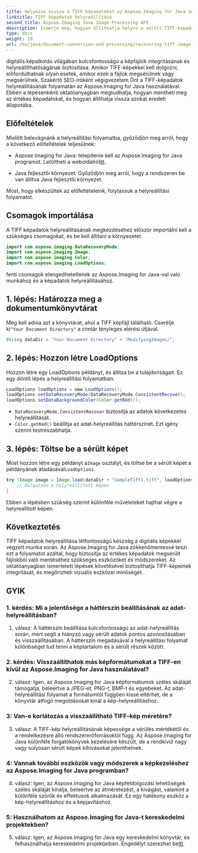 ```yaml
---
title: Helyezze vissza a TIFF képadatokat az Aspose.Imaging for Java segítségével
linktitle: TIFF képadatok helyreállítása
second_title: Aspose.Imaging Java Image Processing API
description: Ismerje meg, hogyan állíthatja helyre a sérült TIFF-képadatokat az Aspose.Imaging for Java segítségével. Állítsa vissza a kép integritását ezzel a lépésenkénti útmutatóval.
type: docs
weight: 19
url: /hu/java/document-conversion-and-processing/recovering-tiff-image-data/
---
```

digitális képalkotás világában kulcsfontosságú a képfájlok integritásának és helyreállíthatóságának biztosítása. Amikor TIFF-képekkel kell dolgozni, előfordulhatnak olyan esetek, amikor ezek a fájlok megsérülnek vagy megsérülnek. Szakértő SEO-íróként végigvezetem Önt a TIFF-képadatok helyreállításának folyamatán az Aspose.Imaging for Java használatával. Ebben a lépésenkénti oktatóanyagban megtudhatja, hogyan mentheti meg az értékes képadatokat, és hogyan állíthatja vissza azokat eredeti állapotába.

## Előfeltételek

Mielőtt belevágnánk a helyreállítási folyamatba, győződjön meg arról, hogy a következő előfeltételek teljesülnek:

-  Aspose.Imaging for Java: telepítenie kell az Aspose.Imaging for Java programot. Letöltheti a weboldalról[itt](https://releases.aspose.com/imaging/java/).

- Java fejlesztői környezet: Győződjön meg arról, hogy a rendszeren be van állítva Java fejlesztői környezet.

Most, hogy elkészültek az előfeltételeink, folytassuk a helyreállítási folyamatot.

## Csomagok importálása

A TIFF képadatok helyreállításának megkezdéséhez először importálni kell a szükséges csomagokat, és be kell állítani a környezetet.


```java
import com.aspose.imaging.DataRecoveryMode;
import com.aspose.imaging.Image;
import com.aspose.imaging.Color;
import com.aspose.imaging.LoadOptions;
```

fenti csomagok elengedhetetlenek az Aspose.Imaging for Java-val való munkához és a képadatok helyreállításához.


## 1. lépés: Határozza meg a dokumentumkönyvtárat

 Meg kell adnia azt a könyvtárat, ahol a TIFF képfájl található. Cserélje ki`"Your Document Directory"` a címtár tényleges elérési útjával.

```java
String dataDir = "Your Document Directory" + "ModifyingImages/";
```

## 2. lépés: Hozzon létre LoadOptions

Hozzon létre egy LoadOptions példányt, és állítsa be a tulajdonságait. Ez egy döntő lépés a helyreállítási folyamatban.

```java
LoadOptions loadOptions = new LoadOptions();
loadOptions.setDataRecoveryMode(DataRecoveryMode.ConsistentRecover);
loadOptions.setDataBackgroundColor(Color.getRed());
```

- `DataRecoveryMode.ConsistentRecover` biztosítja az adatok következetes helyreállítását.
- `Color.getRed()` beállítja az adat-helyreállítás háttérszínét. Ezt igény szerint testreszabhatja.

## 3. lépés: Töltse be a sérült képet

 Most hozzon létre egy példányt a`Image` osztályt, és töltse be a sérült képet a példányának átadásával`LoadOptions`.

```java
try (Image image = Image.load(dataDir + "SampleTiff1.tiff", loadOptions)) {
    // Dolgozzon a helyreállított képen
}
```

Ebben a lépésben szükség szerint különféle műveleteket hajthat végre a helyreállított képen.

## Következtetés

TIFF képadatok helyreállítása létfontosságú készség a digitális képekkel végzett munka során. Az Aspose.Imaging for Java zökkenőmentessé teszi ezt a folyamatot azáltal, hogy biztosítja az értékes képadatok megsérült fájlokból való mentéséhez szükséges eszközöket és módszereket. Az oktatóanyagban ismertetett lépések követésével biztosíthatja TIFF-képeinek integritását, és megőrizheti vizuális eszközei minőségét.

## GYIK

### 1. kérdés: Mi a jelentősége a háttérszín beállításának az adat-helyreállításban?

1. válasz: A háttérszín beállítása kulcsfontosságú az adat-helyreállítás során, mert segít a hiányzó vagy sérült adatok pontos azonosításában és visszaállításában. A háttérszín megadásával a helyreállítási folyamat különbséget tud tenni a képtartalom és a sérült részek között.

### 2. kérdés: Visszaállíthatok más képformátumokat a TIFF-en kívül az Aspose.Imaging for Java használatával?

2. válasz: Igen, az Aspose.Imaging for Java képformátumok széles skáláját támogatja, beleértve a JPEG-et, PNG-t, BMP-t és egyebeket. Az adat-helyreállítási folyamat a formátumtól függően kissé eltérhet, de a könyvtár átfogó megoldásokat kínál a kép-helyreállításhoz.

### 3: Van-e korlátozás a visszaállítható TIFF-kép méretére?

3. válasz: A TIFF-kép helyreállításának képessége a sérülés mértékétől és a rendelkezésre álló rendszererőforrásoktól függ. Az Aspose.Imaging for Java különféle forgatókönyvek kezelésére készült, de a rendkívül nagy vagy súlyosan sérült képek kihívásokat jelenthetnek.

### 4: Vannak további eszközök vagy módszerek a képkezeléshez az Aspose.Imaging for Java programban?

4. válasz: Igen, az Aspose.Imaging for Java képfeldolgozási lehetőségek széles skáláját kínálja, beleértve az átméretezést, a kivágást, valamint a különféle szűrők és effektusok alkalmazását. Ez egy hatékony eszköz a kép-helyreállításhoz és a képjavításhoz.

### 5: Használhatom az Aspose.Imaging for Java-t kereskedelmi projektekben?

5. válasz: Igen, az Aspose.Imaging for Java egy kereskedelmi könyvtár, és felhasználhatja kereskedelmi projektjeiben. Engedélyt szerezhet be[itt](https://purchase.aspose.com/buy).